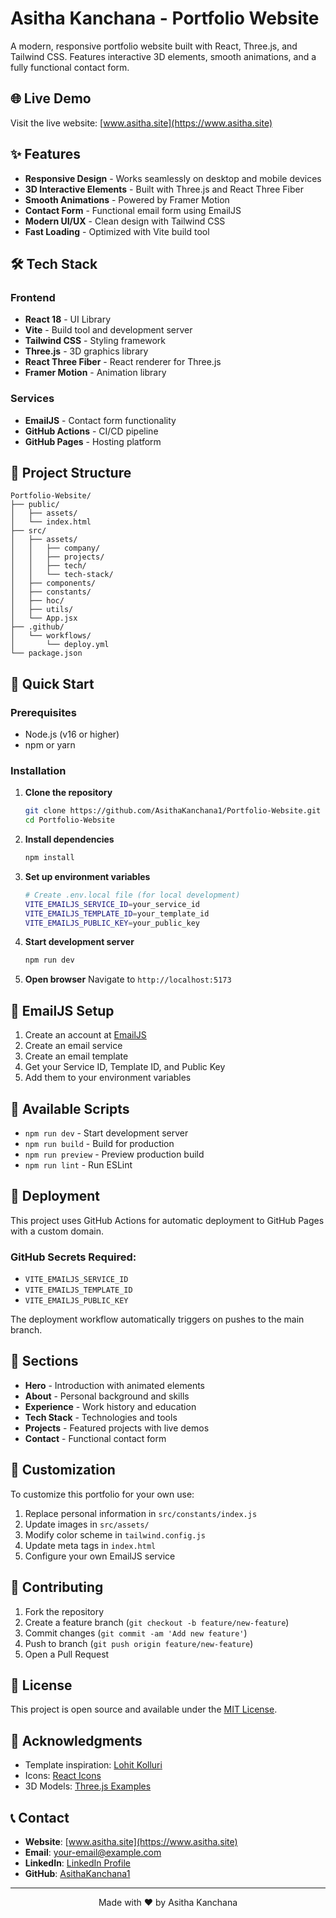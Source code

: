 # Asitha Kanchana - Portfolio Website

A modern, responsive portfolio website built with React, Three.js, and Tailwind CSS. Features interactive 3D elements, smooth animations, and a fully functional contact form.

## 🌐 Live Demo

Visit the live website: [www.asitha.site](https://www.asitha.site)

## ✨ Features

- **Responsive Design** - Works seamlessly on desktop and mobile devices
- **3D Interactive Elements** - Built with Three.js and React Three Fiber
- **Smooth Animations** - Powered by Framer Motion
- **Contact Form** - Functional email form using EmailJS
- **Modern UI/UX** - Clean design with Tailwind CSS
- **Fast Loading** - Optimized with Vite build tool

## 🛠️ Tech Stack

### Frontend
- **React 18** - UI Library
- **Vite** - Build tool and development server
- **Tailwind CSS** - Styling framework
- **Three.js** - 3D graphics library
- **React Three Fiber** - React renderer for Three.js
- **Framer Motion** - Animation library

### Services
- **EmailJS** - Contact form functionality
- **GitHub Actions** - CI/CD pipeline
- **GitHub Pages** - Hosting platform

## 📁 Project Structure

```
Portfolio-Website/
├── public/
│   ├── assets/
│   └── index.html
├── src/
│   ├── assets/
│   │   ├── company/
│   │   ├── projects/
│   │   ├── tech/
│   │   └── tech-stack/
│   ├── components/
│   ├── constants/
│   ├── hoc/
│   ├── utils/
│   └── App.jsx
├── .github/
│   └── workflows/
│       └── deploy.yml
└── package.json
```

## 🚀 Quick Start

### Prerequisites
- Node.js (v16 or higher)
- npm or yarn

### Installation

1. **Clone the repository**
   ```bash
   git clone https://github.com/AsithaKanchana1/Portfolio-Website.git
   cd Portfolio-Website
   ```

2. **Install dependencies**
   ```bash
   npm install
   ```

3. **Set up environment variables**
   ```bash
   # Create .env.local file (for local development)
   VITE_EMAILJS_SERVICE_ID=your_service_id
   VITE_EMAILJS_TEMPLATE_ID=your_template_id
   VITE_EMAILJS_PUBLIC_KEY=your_public_key
   ```

4. **Start development server**
   ```bash
   npm run dev
   ```

5. **Open browser**
   Navigate to `http://localhost:5173`

## 📧 EmailJS Setup

1. Create an account at [EmailJS](https://www.emailjs.com/)
2. Create an email service
3. Create an email template
4. Get your Service ID, Template ID, and Public Key
5. Add them to your environment variables

## 🔧 Available Scripts

- `npm run dev` - Start development server
- `npm run build` - Build for production
- `npm run preview` - Preview production build
- `npm run lint` - Run ESLint

## 🚀 Deployment

This project uses GitHub Actions for automatic deployment to GitHub Pages with a custom domain.

### GitHub Secrets Required:
- `VITE_EMAILJS_SERVICE_ID`
- `VITE_EMAILJS_TEMPLATE_ID`
- `VITE_EMAILJS_PUBLIC_KEY`

The deployment workflow automatically triggers on pushes to the main branch.

## 📱 Sections

- **Hero** - Introduction with animated elements
- **About** - Personal background and skills
- **Experience** - Work history and education
- **Tech Stack** - Technologies and tools
- **Projects** - Featured projects with live demos
- **Contact** - Functional contact form

## 🎨 Customization

To customize this portfolio for your own use:

1. Replace personal information in `src/constants/index.js`
2. Update images in `src/assets/`
3. Modify color scheme in `tailwind.config.js`
4. Update meta tags in `index.html`
5. Configure your own EmailJS service

## 🤝 Contributing

1. Fork the repository
2. Create a feature branch (`git checkout -b feature/new-feature`)
3. Commit changes (`git commit -am 'Add new feature'`)
4. Push to branch (`git push origin feature/new-feature`)
5. Open a Pull Request

## 📄 License

This project is open source and available under the [MIT License](LICENSE).

## 🙏 Acknowledgments

- Template inspiration: [Lohit Kolluri](https://github.com/lohitkolluri/Portfolio-Website)
- Icons: [React Icons](https://react-icons.github.io/react-icons/)
- 3D Models: [Three.js Examples](https://threejs.org/examples/)

## 📞 Contact

- **Website**: [www.asitha.site](https://www.asitha.site)
- **Email**: [your-email@example.com](mailto:asitha.contact.me@gmail.com )
- **LinkedIn**: [LinkedIn Profile](https://linkedin.com/in/your-profile)
- **GitHub**: [AsithaKanchana1](https://github.com/AsithaKanchana1)

---

<div align="center">
  Made with ❤️ by Asitha Kanchana
